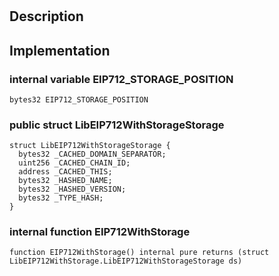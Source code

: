 
# 
## Description

## Implementation

### internal variable EIP712_STORAGE_POSITION

```solidity
bytes32 EIP712_STORAGE_POSITION 
```

### public struct LibEIP712WithStorageStorage

```solidity
struct LibEIP712WithStorageStorage {
  bytes32 _CACHED_DOMAIN_SEPARATOR;
  uint256 _CACHED_CHAIN_ID;
  address _CACHED_THIS;
  bytes32 _HASHED_NAME;
  bytes32 _HASHED_VERSION;
  bytes32 _TYPE_HASH;
}
```
### internal function EIP712WithStorage

```solidity
function EIP712WithStorage() internal pure returns (struct LibEIP712WithStorage.LibEIP712WithStorageStorage ds) 
```

<!--CONTRACT_END-->


